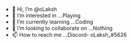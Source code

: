 - 👋 Hi, I’m @oLaksh
- 👀 I’m interested in ...Playing
- 🌱 I’m currently learning ...Coding
- 💞️ I’m looking to collaborate on ...Nothing
- 📫 How to reach me ...Discord- oLaksh_#5626

<!---
oLaksh/oLaksh is a ✨ special ✨ repository because its `README.md` (this file) appears on your GitHub profile.
You can click the Preview link to take a look at your changes.
--->
